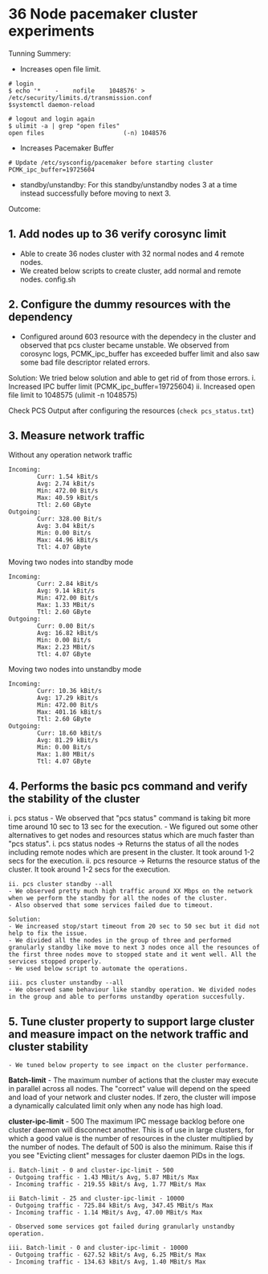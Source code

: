 # 36 Node pacemaker cluster experiments

Tunning Summery:
- Increases open file limit.
```
# login
$ echo '*    -    nofile    1048576' > /etc/security/limits.d/transmission.conf
$systemctl daemon-reload

# logout and login again
$ ulimit -a | grep "open files"
open files                      (-n) 1048576
```
- Increases Pacemaker Buffer
```
# Update /etc/sysconfig/pacemaker before starting cluster
PCMK_ipc_buffer=19725604
```
- standby/unstandby: For this standby/unstandby nodes 3 at a time instead successfully before moving to next 3.

Outcome:

## 1. Add nodes up to 36 verify corosync limit
- Able to create 36 nodes cluster with 32 normal nodes and 4 remote nodes.
- We created below scripts to create cluster, add normal and remote nodes.
config.sh

## 2. Configure the dummy resources with the dependency
- Configured around 603 resource with the dependecy in the cluster and observed that pcs cluster became unstable. We observed from corosync logs, PCMK_ipc_buffer has exceeded buffer limit and also saw some bad file descriptor related errors.

Solution: We tried below solution and able to get rid of from those errors.
        i. Increased IPC buffer limit (PCMK_ipc_buffer=19725604)
        ii. Increased open file limit to 1048575 (ulimit -n 1048575)

Check PCS Output after configuring the resources (`check pcs_status.txt`)

## 3. Measure network traffic

Without any operation network traffic

```
Incoming:
        Curr: 1.54 kBit/s
        Avg: 2.74 kBit/s
        Min: 472.00 Bit/s
        Max: 40.59 kBit/s
        Ttl: 2.60 GByte
Outgoing:
        Curr: 328.00 Bit/s
        Avg: 3.04 kBit/s
        Min: 0.00 Bit/s
        Max: 44.96 kBit/s
        Ttl: 4.07 GByte
```

Moving two nodes into standby mode

```
Incoming:
        Curr: 2.84 kBit/s
        Avg: 9.14 kBit/s
        Min: 472.00 Bit/s
        Max: 1.33 MBit/s
        Ttl: 2.60 GByte
Outgoing:
        Curr: 0.00 Bit/s
        Avg: 16.82 kBit/s
        Min: 0.00 Bit/s
        Max: 2.23 MBit/s
        Ttl: 4.07 GByte
```

Moving two nodes into unstandby mode

```
Incoming:
        Curr: 10.36 kBit/s
        Avg: 17.29 kBit/s
        Min: 472.00 Bit/s
        Max: 401.16 kBit/s
        Ttl: 2.60 GByte
Outgoing:
        Curr: 18.60 kBit/s
        Avg: 81.29 kBit/s
        Min: 0.00 Bit/s
        Max: 1.80 MBit/s
        Ttl: 4.07 GByte
```

## 4. Performs the basic pcs command and verify the stability of the cluster
   i. pcs status
    - We observed that "pcs status" command is taking bit more time around 10 sec to 13 sec for the execution.
    - We figured out some other alternatives to get nodes and resources status which are much faster than "pcs status".
        i. pcs status nodes -> Returns the status of all the nodes including remote nodes which are present in the cluster. It took around 1-2 secs for the execution.
        ii. pcs resource -> Returns the resource status of the cluster. It took around 1-2 secs for the execution.

    ii. pcs cluster standby --all
    - We observed pretty much high traffic around XX Mbps on the network when we perform the standby for all the nodes of the cluster.
    - Also observed that some services failed due to timeout.

    Solution:
    - We increased stop/start timeout from 20 sec to 50 sec but it did not help to fix the issue.
    - We divided all the nodes in the group of three and performed granularly standby like move to next 3 nodes once all the resounces of the first three nodes move to stopped state and it went well. All the services stopped properly.
    - We used below script to automate the operations.

    iii. pcs cluster unstandby --all
    - We observed same behaviour like standby operation. We divided nodes in the group and able to performs unstandby operation succesfully.

## 5. Tune cluster property to support large cluster and measure impact on the network traffic and cluster stability
    - We tuned below property to see impact on the cluster performance.

**Batch-limit** - The maximum number of actions that the cluster may execute in parallel across all nodes. The "correct" value will depend on the speed and load of your network and cluster nodes. If zero, the cluster will impose a dynamically calculated limit only when any node has high load.

**cluster-ipc-limit** - 500	The maximum IPC message backlog before one cluster daemon will disconnect another. This is of use in large clusters, for which a good value is the number of resources in the cluster multiplied by the number of nodes. The default of 500 is also the minimum. Raise this if you see "Evicting client" messages for cluster daemon PIDs in the logs.

    i. Batch-limit - 0 and cluster-ipc-limit - 500
    - Outgoing traffic - 1.43 MBit/s Avg, 5.87 MBit/s Max
    - Incoming traffic - 219.55 kBit/s Avg, 1.77 MBit/s Max

    ii Batch-limit - 25 and cluster-ipc-limit - 10000
    - Outgoing traffic - 725.84 kBit/s Avg, 347.45 MBit/s Max
    - Incoming traffic - 1.14 MBit/s Avg, 47.00 MBit/s Max

    - Observed some services got failed during granularly unstandby operation.

    iii. Batch-limit - 0 and cluster-ipc-limit - 10000
    - Outgoing traffic - 627.52 kBit/s Avg, 6.25 MBit/s Max
    - Incoming traffic - 134.63 kBit/s Avg, 1.40 MBit/s Max
